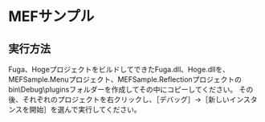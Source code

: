 ﻿MEFサンプル
=====

## 実行方法

Fuga、HogeプロジェクトをビルドしてできたFuga.dll、Hoge.dllを、MEFSample.Menuプロジェクト、MEFSample.Reflectionプロジェクトのbin\Debug\pluginsフォルダーを作成してその中にコピーしてください。
その後、それぞれのプロジェクトを右クリックし、［デバッグ］→［新しいインスタンスを開始］を選んで実行してください。
